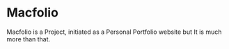 # Macfolio
Macfolio is a Project, initiated as a Personal Portfolio website but It is much more than that.

